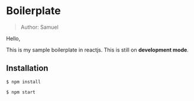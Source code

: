# Boilerplate

> Author: Samuel

<p>Hello,</p>
<p>This is my sample boilerplate in reactjs. This is still on <b>development mode</b>.</p>

<h2>Installation</h2>

`$ npm install`

`$ npm start`
